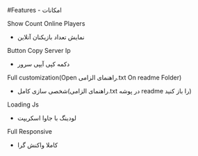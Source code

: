 

#Features - امکانات

Show Count Online Players
- نمایش تعداد بازیکنان آنلاین

Button Copy Server Ip
- دکمه کپی آیپی سرور

Full customization(Open راهنمای الزامی.txt On readme Folder)
- شخصی سازی کامل(راهنمای الزامی.txt در پوشه readme را باز کنید)

Loading Js
- لودینگ با جاوا اسکریپت

Full Responsive
- کاملا واکنش گرا
